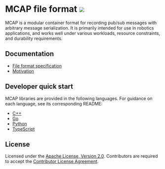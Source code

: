 # MCAP file format ![](https://img.shields.io/badge/beta-blue)

MCAP is a modular container format for recording pub/sub messages with arbitrary message serialization. It is primarily intended for use in robotics applications, and works well under various workloads, resource constraints, and durability requirements.

## Documentation

- [File format specification](./docs/specification)
- [Motivation](./docs/motivation/evaluation-of-robotics-data-recording-file-formats.md)

## Developer quick start

MCAP libraries are provided in the following languages. For guidance on each language, see its corresponding README:

- [C++](./cpp)
- [Go](./go)
- [Python](./python)
- [TypeScript](./typescript)

## License

Licensed under the [Apache License, Version 2.0](/LICENSE). Contributors are required to accept the [Contributor License Agreement](https://github.com/foxglove/cla).
